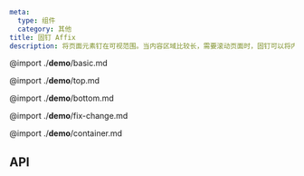 ```yaml
meta:
  type: 组件
  category: 其他
title: 固钉 Affix
description: 将页面元素钉在可视范围。当内容区域比较长，需要滚动页面时，固钉可以将内容固定在屏幕上。常用于侧边菜单和按钮组合。
```

@import ./__demo__/basic.md

@import ./__demo__/top.md

@import ./__demo__/bottom.md

@import ./__demo__/fix-change.md

@import ./__demo__/container.md

## API




